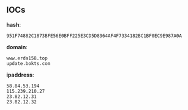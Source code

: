 
## IOCs

__hash__:

```text
951F74882C1873BFE56E0BFF225E3CD5D8964AF4F7334182BC1BF0EC9E987A0A
```
__domain__:

```text
www.erda158.top
update.bokts.com
```
__ipaddress__:

```text
58.84.53.194
115.239.210.27
23.82.12.31
23.82.12.32
```